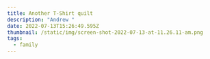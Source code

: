 ```yaml
---
title: Another T-Shirt quilt
description: "Andrew "
date: 2022-07-13T15:26:49.595Z
thumbnail: /static/img/screen-shot-2022-07-13-at-11.26.11-am.png
tags:
  - family
---
```


